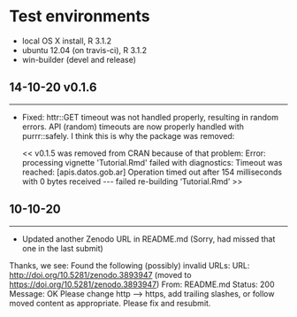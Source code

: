 # Test environments
* local OS X install, R 3.1.2
* ubuntu 12.04 (on travis-ci), R 3.1.2
* win-builder (devel and release)

## 14-10-20 v0.1.6
-------------------
- Fixed: httr::GET timeout was not handled properly, resulting in random errors.
  API (random) timeouts are now properly handled with purrr::safely. 
  I think this is why the package was removed:
  
  << v0.1.5 was removed from CRAN because of that problem:
   Error: processing vignette 'Tutorial.Rmd' failed with diagnostics:
    Timeout was reached: [apis.datos.gob.ar] Operation timed out after 154 milliseconds with 0 bytes received
    --- failed re-building ‘Tutorial.Rmd’ >>


## 10-10-20
------------
- Updated another Zenodo URL in README.md (Sorry, had missed that one in the last submit)

Thanks, we see:
   Found the following (possibly) invalid URLs:
     URL: http://doi.org/10.5281/zenodo.3893947 (moved to 
https://doi.org/10.5281/zenodo.3893947)
       From: README.md
       Status: 200
       Message: OK
Please change http --> https, add trailing slashes, or follow moved 
content as appropriate.
Please fix and resubmit.

